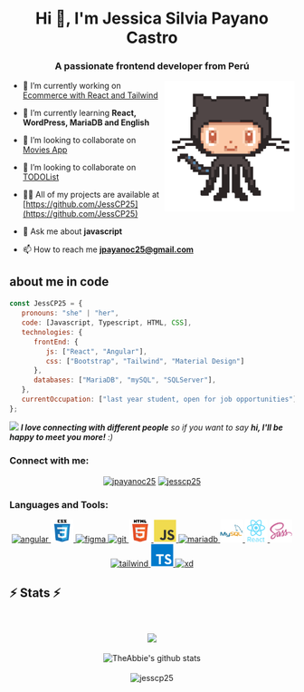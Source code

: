 
<h1 align="center">Hi 👋, I'm Jessica Silvia Payano Castro</h1>
<h3 align="center">A passionate frontend developer from Perú</h3>

<img align='right' src="https://raw.githubusercontent.com/iCharlesZ/FigureBed/master/img/octocat.gif" width="230">

- 🔭 I’m currently working on [Ecommerce with React and Tailwind](https://github.com/JessCP25/EcommerceReact)

- 🌱 I’m currently learning **React, WordPress, MariaDB and English**

- 👯 I’m looking to collaborate on [Movies App](https://github.com/JessCP25/MoviesApp)

- 👯 I’m looking to collaborate on [TODOList](https://github.com/JessCP25/TODOMachine)

- 👨‍💻 All of my projects are available at [https://github.com/JessCP25](https://github.com/JessCP25)

- 💬 Ask me about **javascript**

- 📫 How to reach me **jpayanoc25@gmail.com**

## about me in code
```javascript
const JessCP25 = {
   pronouns: "she" | "her",
   code: [Javascript, Typescript, HTML, CSS],
   technologies: {
      frontEnd: {
         js: ["React", "Angular"],
         css: ["Bootstrap", "Tailwind", "Material Design"]
      },
      databases: ["MariaDB", "mySQL", "SQLServer"],
   },
   currentOccupation: ["last year student, open for job opportunities"],
};
```

<img src="https://media.giphy.com/media/LnQjpWaON8nhr21vNW/giphy.gif" width="60"> <em><b>I love connecting with different people</b> so if you want to say <b>hi, I'll be happy to meet you more!</b> :)</em>

<h3 align="left">Connect with me:</h3>
<p align="center">
<a href="https://twitter.com/jpayanoc25" target="blank"><img align="center" src="https://raw.githubusercontent.com/rahuldkjain/github-profile-readme-generator/master/src/images/icons/Social/twitter.svg" alt="jpayanoc25" height="30" width="40" /></a>
<a href="https://codesandbox.com/jesscp25" target="blank"><img align="center" src="https://raw.githubusercontent.com/rahuldkjain/github-profile-readme-generator/master/src/images/icons/Social/codesandbox.svg" alt="jesscp25" height="30" width="40" /></a>
</p>

<h3 align="left">Languages and Tools:</h3>
<p align="center">  <a href="https://www.w3schools.com/css/" target="_blank" rel="noreferrer"> <img class="ml-4 w-8 h-8 sm:w-10 sm:h-10" src="https://angular.io/assets/images/logos/angular/angular.svg" alt="angular"> </a> <a href="https://www.w3schools.com/css/" target="_blank" rel="noreferrer"> <img src="https://raw.githubusercontent.com/devicons/devicon/master/icons/css3/css3-original-wordmark.svg" alt="css3" width="40" height="40"/> </a> <a href="https://www.figma.com/" target="_blank" rel="noreferrer"> <img src="https://www.vectorlogo.zone/logos/figma/figma-icon.svg" alt="figma" width="40" height="40"/> </a> <a href="https://git-scm.com/" target="_blank" rel="noreferrer"> <img src="https://www.vectorlogo.zone/logos/git-scm/git-scm-icon.svg" alt="git" width="40" height="40"/> </a> <a href="https://www.w3.org/html/" target="_blank" rel="noreferrer"> <img src="https://raw.githubusercontent.com/devicons/devicon/master/icons/html5/html5-original-wordmark.svg" alt="html5" width="40" height="40"/> </a> <a href="https://developer.mozilla.org/en-US/docs/Web/JavaScript" target="_blank" rel="noreferrer"> <img src="https://raw.githubusercontent.com/devicons/devicon/master/icons/javascript/javascript-original.svg" alt="javascript" width="40" height="40"/> </a> <a href="https://mariadb.org/" target="_blank" rel="noreferrer"> <img src="https://www.vectorlogo.zone/logos/mariadb/mariadb-icon.svg" alt="mariadb" width="40" height="40"/> </a> <a href="https://www.mysql.com/" target="_blank" rel="noreferrer"> <img src="https://raw.githubusercontent.com/devicons/devicon/master/icons/mysql/mysql-original-wordmark.svg" alt="mysql" width="40" height="40"/> </a> <a href="https://reactjs.org/" target="_blank" rel="noreferrer"> <img src="https://raw.githubusercontent.com/devicons/devicon/master/icons/react/react-original-wordmark.svg" alt="react" width="40" height="40"/> </a> <a href="https://sass-lang.com" target="_blank" rel="noreferrer"> <img src="https://raw.githubusercontent.com/devicons/devicon/master/icons/sass/sass-original.svg" alt="sass" width="40" height="40"/> </a> <a href="https://tailwindcss.com/" target="_blank" rel="noreferrer"> <img src="https://www.vectorlogo.zone/logos/tailwindcss/tailwindcss-icon.svg" alt="tailwind" width="40" height="40"/> </a> <a href="https://www.typescriptlang.org/" target="_blank" rel="noreferrer"> <img src="https://raw.githubusercontent.com/devicons/devicon/master/icons/typescript/typescript-original.svg" alt="typescript" width="40" height="40"/> </a> <a href="https://www.adobe.com/products/xd.html" target="_blank" rel="noreferrer"> <img src="https://cdn.worldvectorlogo.com/logos/adobe-xd.svg" alt="xd" width="40" height="40"/> </a> </p>

## ⚡ Stats ⚡
<br>
<p align="center">
  <img align="center" src="https://github-readme-stats.vercel.app/api/top-langs/?username=jesscp25&layout=compact&theme=radical" />
  <br><br>
  <img align="center" src="https://github-readme-stats.vercel.app/api?username=jesscp25&show_icons=true&include_all_commits=true&theme=radical" alt="TheAbbie's github stats" />
  <br><br>
  <img align="center" src="https://github-readme-streak-stats.herokuapp.com/?user=jesscp25&theme=radical" alt="jesscp25" />
</p>

